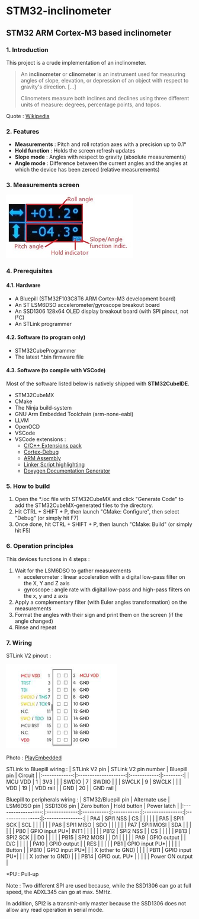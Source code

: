 # STM32-inclinometer
## STM32 ARM Cortex-M3 based inclinometer

### 1. Introduction
This project is a crude implementation of an inclinometer.

> An **inclinometer** or **clinometer** is an instrument used for measuring angles of slope, elevation, or depression of an object with respect to gravity's direction. [...]
> 
> Clinometers measure both inclines and declines using three different units of measure: degrees, percentage points, and topos.

Quote : [Wikipedia](https://en.wikipedia.org/wiki/Inclinometer)

### 2. Features
- **Measurements** : Pitch and roll rotation axes with a precision up to 0.1°
- **Hold function** : Holds the screen refresh updates
- **Slope mode** : Angles with respect to gravity (absolute measurements)
- **Angle mode** : Difference between the current angles and the angles at which the device has been zeroed (relative measurements)

### 3. Measurements screen
![](img/screen.jpg)

### 4. Prerequisites
#### 4.1. Hardware
- A Bluepill (STM32F103C8T6 ARM Cortex-M3 development board)
- An ST LSM6DSO accelerometer/gyroscope breakout board
- An SSD1306 128x64 OLED display breakout board (with SPI pinout, not I²C)
- An STLink programmer

#### 4.2. Software (to program only)
- STM32CubeProgrammer
- The latest *.bin firmware file

#### 4.3. Software (to compile with VSCode)
Most of the software listed below is natively shipped with **STM32CubeIDE**.

- STM32CubeMX
- CMake
- The Ninja build-system
- GNU Arm Embedded Toolchain (arm-none-eabi)
- LLVM
- OpenOCD
- VSCode
- VSCode extensions :
    - [C/C++ Extensions pack](https://marketplace.visualstudio.com/items?itemName=ms-vscode.cpptools-extension-pack)
    - [Cortex-Debug](https://marketplace.visualstudio.com/items?itemName=marus25.cortex-debug)
    - [ARM Assembly](https://marketplace.visualstudio.com/items?itemName=dan-c-underwood.arm)
    - [Linker Script highlighting](https://marketplace.visualstudio.com/items?itemName=ZixuanWang.linkerscript)
    - [Doxygen Documentation Generator](https://marketplace.visualstudio.com/items?itemName=cschlosser.doxdocgen)

### 5. How to build
1. Open the *.ioc file with STM32CubeMX and click "Generate Code" to add the STM32CubeMX-generated files to the directory.
2. Hit CTRL + SHIFT + P, then launch "CMake: Configure", then select "Debug" (or simply hit F7)
3. Once done, hit CTRL + SHIFT + P, then launch "CMake: Build" (or simply hit F5)

### 6. Operation principles
This devices functions in 4 steps :
1. Wait for the LSM6DSO to gather measurements
    - accelerometer : linear acceleration with a digital low-pass filter on the X, Y and Z axis
    - gyroscope : angle rate with digital low-pass and high-pass filters on the x, y and z axis
2. Apply a complementary filter (with Euler angles transformation) on the measurements
3. Format the angles with their sign and print them on the screen (if the angle changed)
4. Rinse and repeat

### 7. Wiring

STLink V2 pinout :

![](img/STLinkV2_pinout.jpg)

Photo : [PlayEmbedded](https://www.playembedded.org/blog/mikroe-clicker-2-for-stm32-and-stlink-v2/)

STLink to Bluepill wiring :
| STLink V2 pin | STLink V2 pin number | Bluepill pin | Circuit  |
|:-------------:|:--------------------:|:------------:|:--------:|
| MCU VDD       | 1                    | 3V3          |          |
| SWDIO         | 7                    | SWDIO        |          |
| SWCLK         | 9                    | SWCLK        |          |
| VDD           | 19                   |              | VDD rail |
| GND           | 20                   |              | GND rail |

Bluepill to peripherals wiring :
| STM32/Bluepill pin | Alternate use | LSM6DSO pin | SSD1306 pin | Zero button      | Hold button      | Power latch      |
|:------------------:|:-------------:|:-----------:|:-----------:|:----------------:|:----------------:|:----------------:|
| PA4                | SPI1 NSS      | CS          |             |                  |                  |                  |
| PA5                | SPI1 SCK      | SCL         |             |                  |                  |                  |
| PA6                | SPI1 MISO     | SDO         |             |                  |                  |                  |
| PA7                | SPI1 MOSI     | SDA         |             |                  |                  |                  |
| PB0                | GPIO input PU*| INT1        |             |                  |                  |                  |
| PB12               | SPI2 NSS      |             | CS          |                  |                  |                  |
| PB13               | SPI2 SCK      |             | D0          |                  |                  |                  |
| PB15               | SPI2 MOSI     |             | D1          |                  |                  |                  |
| PA9                | GPIO output   |             | D/C         |                  |                  |                  |
| PA10               | GPIO output   |             | RES         |                  |                  |                  |
| PB1                | GPIO input PU*|             |             |                  |                  | Button           |
| PB10               | GPIO input PU*|             |             | X (other to GND) |                  |                  |
| PB11               | GPIO input PU*|             |             |                  | X (other to GND) |                  |
| PB14               | GPIO out. PU* |             |             |                  |                  | Power ON output  |

*PU : Pull-up

Note : Two different SPI are used because, while the SSD1306 can go at full speed, the ADXL345 can go at max. 5MHz.

In addition, SPI2 is a transmit-only master because the SSD1306 does not allow any read operation in serial mode. 
